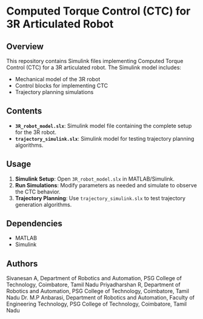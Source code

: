 
# Computed Torque Control (CTC) for 3R Articulated Robot

## Overview
This repository contains Simulink files implementing Computed Torque Control (CTC) for a 3R articulated robot. The Simulink model includes:
- Mechanical model of the 3R robot
- Control blocks for implementing CTC
- Trajectory planning simulations

## Contents
- **`3R_robot_model.slx`**: Simulink model file containing the complete setup for the 3R robot.
- **`trajectory_simulink.slx`**: Simulink model for testing trajectory planning algorithms.

## Usage
1. **Simulink Setup**: Open `3R_robot_model.slx` in MATLAB/Simulink.
2. **Run Simulations**: Modify parameters as needed and simulate to observe the CTC behavior.
4. **Trajectory Planning**: Use `trajectory_simulink.slx` to test trajectory generation algorithms.

## Dependencies
- MATLAB
- Simulink

## Authors
Sivanesan A, Department of Robotics and Automation, PSG College of Technology, Coimbatore, Tamil Nadu
Priyadharshan R, Department of Robotics and Automation, PSG College of Technology, Coimbatore, Tamil Nadu
Dr. M.P Anbarasi, Department of Robotics and Automation, Faculty of Engineering Technology, PSG College of Technology, Coimbatore, Tamil Nadu

